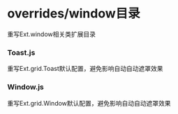 # overrides/window目录
重写Ext.window相关类扩展目录
### Toast.js
重写Ext.grid.Toast默认配置，避免影响自动自动遮罩效果
### Window.js
重写Ext.grid.Window默认配置，避免影响自动自动遮罩效果